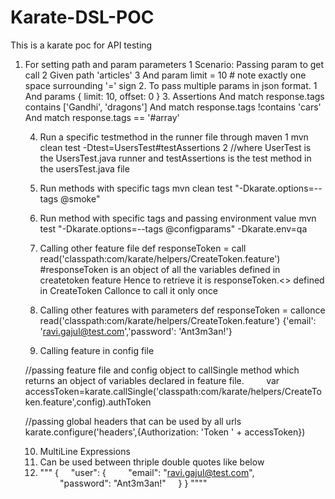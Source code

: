 # Karate-DSL-POC
This is a karate poc for API testing
1. For setting path and param parameters
    1 	Scenario: Passing param to get call
    2 	Given path 'articles'
    3 	And param limit = 10   # note exactly one space surrounding '=' sign
	2. To pass multiple params in json format.
    1 	And params { limit: 10, offset: 0 }
	3. Assertions
	And match response.tags contains ['Gandhi', 'dragons']
	And match response.tags !contains 'cars'
	And match response.tags == '#array'
	
	
	4. Run a specific testmethod in the runner file through maven
    1 	mvn clean test -Dtest=UsersTest#testAssertions
    2 	 //where  UserTest is the UsersTest.java runner and testAssertions is the test method in the usersTest.java file
	
	5. Run methods with specific tags
	mvn clean test "-Dkarate.options=--tags @smoke"

	6. Run method with specific tags and passing environment value
	mvn test "-Dkarate.options=--tags @configparams" -Dkarate.env=qa
	
	7. Calling other feature file
	def responseToken = call read('classpath:com/karate/helpers/CreateToken.feature')
	#responseToken is an object of all the variables defined in createtoken feature
	Hence to retrieve it is responseToken.<<variablename>> defined in CreateToken
	Callonce to call it only once
	
	8. Calling other features with parameters
	def responseToken = callonce read('classpath:com/karate/helpers/CreateToken.feature') {'email': 'ravi.gajul@test.com','password': 'Ant3m3an!'}
	
	9. Calling feature in config file
	
	  //passing feature file and config object to callSingle method which returns an object of variables declared in feature file.        
	    var accessToken=karate.callSingle('classpath:com/karate/helpers/CreateToken.feature',config).authToken
	    
	  //passing global headers that can be used by all urls
	            karate.configure('headers',{Authorization: 'Token ' + accessToken})  
	
	
	
	10. MultiLine Expressions 
	11. Can be used between thriple double quotes like below 
	12. """
	{
	    "user": {
	        "email": "ravi.gajul@test.com",
	        "password": "Ant3m3an!"
	    }
	}
	""""
